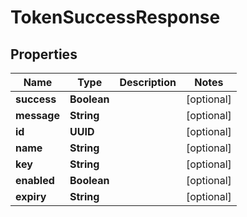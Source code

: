 

# TokenSuccessResponse


## Properties

| Name | Type | Description | Notes |
|------------ | ------------- | ------------- | -------------|
|**success** | **Boolean** |  |  [optional] |
|**message** | **String** |  |  [optional] |
|**id** | **UUID** |  |  [optional] |
|**name** | **String** |  |  [optional] |
|**key** | **String** |  |  [optional] |
|**enabled** | **Boolean** |  |  [optional] |
|**expiry** | **String** |  |  [optional] |



